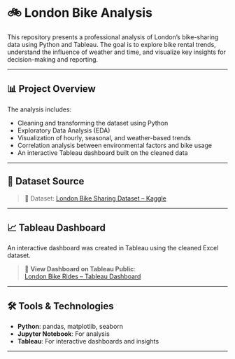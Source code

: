 # 🚲 London Bike Analysis

This repository presents a professional analysis of London’s bike-sharing data using Python and Tableau. The goal is to explore bike rental trends, understand the influence of weather and time, and visualize key insights for decision-making and reporting.

---

## 📊 Project Overview

The analysis includes:
- Cleaning and transforming the dataset using Python
- Exploratory Data Analysis (EDA)
- Visualization of hourly, seasonal, and weather-based trends
- Correlation analysis between environmental factors and bike usage
- An interactive Tableau dashboard built on the cleaned data

---

## 📁 Dataset Source

> 📂 Dataset: [London Bike Sharing Dataset – Kaggle](https://www.kaggle.com/datasets/hmavrodiev/london-bike-sharing-dataset)  

---

## 📈 Tableau Dashboard

An interactive dashboard was created in Tableau using the cleaned Excel dataset.

> 🔗 **View Dashboard on Tableau Public**:  
> [London Bike Rides – Tableau Dashboard](https://public.tableau.com/app/profile/merlin.antony/viz/LondonBikeRides_17480240888280/Dashboard1)

---

## 🛠️ Tools & Technologies

- **Python**: pandas, matplotlib, seaborn
- **Jupyter Notebook**: For analysis
- **Tableau**: For interactive dashboards and insights

---




